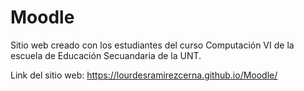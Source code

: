 # Moodle

Sitio web creado con los estudiantes del curso Computación VI de la escuela de Educación Secuandaria de la UNT.

Link del sitio web: https://lourdesramirezcerna.github.io/Moodle/
